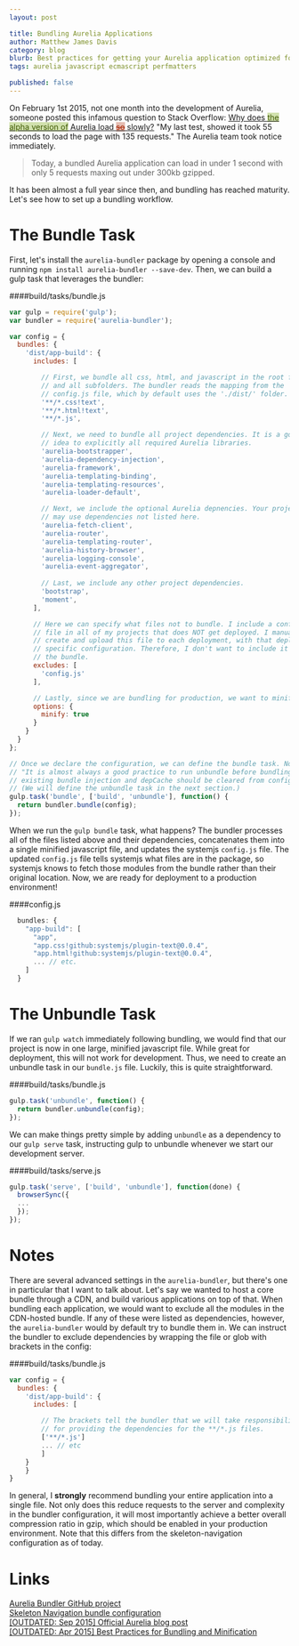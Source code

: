 ```yaml
---
layout: post

title: Bundling Aurelia Applications
author: Matthew James Davis
category: blog
blurb: Best practices for getting your Aurelia application optimized for deployment
tags: aurelia javascript ecmascript perfmatters

published: false
---
```

On February 1st 2015, not one month into the development of Aurelia, someone posted this infamous question to Stack Overflow: [Why does <span style="background: #D1E1AD;color: #405A04;">the alpha version of</span> Aurelia load <s style="color: #A82400;background-color: #E5BDB2;">so</s> slowly?](http://stackoverflow.com/questions/28258956/why-does-the-alpha-version-of-aurelia-load-slowly) "My last test, showed it took 55 seconds to load the page with 135 requests." The Aurelia team took notice immediately.

> Today, a bundled Aurelia application can load in under 1 second with only 5 requests maxing out under 300kb gzipped.

It has been almost a full year since then, and bundling has reached maturity. Let's see how to set up a bundling workflow.

# The Bundle Task

First, let's install the `aurelia-bundler` package by opening a console and running `npm install aurelia-bundler --save-dev`. Then, we can build a gulp task that leverages the bundler:

####build/tasks/bundle.js
```javascript
var gulp = require('gulp');
var bundler = require('aurelia-bundler');

var config = {
  bundles: {
    'dist/app-build': {
      includes: [

      	// First, we bundle all css, html, and javascript in the root folder 
      	// and all subfolders. The bundler reads the mapping from the
      	// config.js file, which by default uses the './dist/' folder.
        '**/*.css!text',
        '**/*.html!text',
        '**/*.js',

        // Next, we need to bundle all project dependencies. It is a good 
        // idea to explicitly all required Aurelia libraries.
        'aurelia-bootstrapper',
        'aurelia-dependency-injection',
        'aurelia-framework',
        'aurelia-templating-binding',
        'aurelia-templating-resources',
        'aurelia-loader-default',

        // Next, we include the optional Aurelia depnencies. Your project 
        // may use dependencies not listed here.
        'aurelia-fetch-client',
        'aurelia-router',
        'aurelia-templating-router',
        'aurelia-history-browser',
        'aurelia-logging-console',
        'aurelia-event-aggregator',
        
        // Last, we include any other project dependencies.
        'bootstrap',
        'moment',
      ],

      // Here we can specify what files not to bundle. I include a config.js
      // file in all of my projects that does NOT get deployed. I manually
      // create and upload this file to each deployment, with that deployment's
      // specific configuration. Therefore, I don't want to include it in 
      // the bundle.
      excludes: [
        'config.js'
      ],

      // Lastly, since we are bundling for production, we want to minify as well.
      options: {
        minify: true
      }
    }
  }
};

// Once we declare the configuration, we can define the bundle task. Note:
// "It is almost always a good practice to run unbundle before bundling. The 
// existing bundle injection and depCache should be cleared from config.js."
// (We will define the unbundle task in the next section.)
gulp.task('bundle', ['build', 'unbundle'], function() {
  return bundler.bundle(config);
});
```

When we run the `gulp bundle` task, what happens? The bundler processes all of the files listed above and their dependencies, concatenates them into a single minified javascript file, and updates the systemjs `config.js` file. The updated `config.js` file tells systemjs what files are in the package, so systemjs knows to fetch those modules from the bundle rather than their original location. Now, we are ready for deployment to a production environment!

####config.js
```javascript
  bundles: {
    "app-build": [
      "app",
      "app.css!github:systemjs/plugin-text@0.0.4",
      "app.html!github:systemjs/plugin-text@0.0.4",
      ... // etc.
    ]
  }
```

# The Unbundle Task

If we ran `gulp watch` immediately following bundling, we would find that our project is now in one large, minified javascript file. While great for deployment, this will not work for development. Thus, we need to create an unbundle task in our `bundle.js` file. Luckily, this is quite straightforward.

####build/tasks/bundle.js
```javascript
gulp.task('unbundle', function() {
  return bundler.unbundle(config);
});
```

We can make things pretty simple by adding `unbundle` as a dependency to our `gulp serve` task, instructing gulp to unbundle whenever we start our development server.

####build/tasks/serve.js
```javascript
gulp.task('serve', ['build', 'unbundle'], function(done) {
  browserSync({
  ...
  });
});
```

# Notes

There are several advanced settings in the `aurelia-bundler`, but there's one in particular that I want to talk about. Let's say we wanted to host a core bundle through a CDN, and build various applications on top of that. When bundling each application, we would want to exclude all the modules in the CDN-hosted bundle. If any of these were listed as dependencies, however, the `aurelia-bundler` would by default try to bundle them in. We can instruct the bundler to exclude dependencies by wrapping the file or glob with brackets in the config:

####build/tasks/bundle.js
```javascript
var config = {
  bundles: {
    'dist/app-build': {
      includes: [

      	// The brackets tell the bundler that we will take responsibility
      	// for providing the dependencies for the **/*.js files.
        ['**/*.js']
      	... // etc
    	]
  	}
	}
}
```

In general, I **strongly** recommend bundling your entire application into a single file. Not only does this reduce requests to the server and complexity in the bundler configuration, it will most importantly achieve a better overall compression ratio in gzip, which should be enabled in your production environment. Note that this differs from the skeleton-navigation configuration as of today.

# Links
[Aurelia Bundler GitHub project](https://github.com/aurelia/bundler)<br />
[Skeleton Navigation bundle configuration](https://github.com/aurelia/skeleton-navigation/blob/master/skeleton-es2016/build/bundles.json)<br />
[[OUTDATED: Sep 2015] Official Aurelia blog post](http://blog.durandal.io/2015/09/11/bundling-aurelia-apps/)<br />
[[OUTDATED: Apr 2015] Best Practices for Bundling and Minification](http://patrickwalters.net/my-best-practices-for-aurelia-bundling-and-minification/)<br />